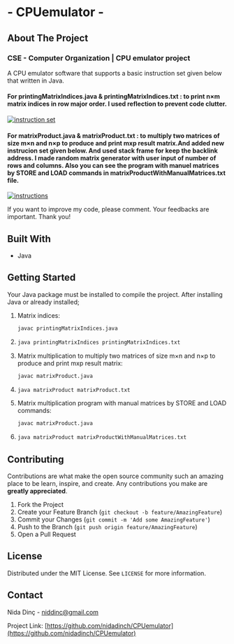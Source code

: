 #  - CPUemulator -

## About The Project

### CSE - Computer Organization | CPU emulator project

A CPU emulator software that supports a basic instruction set given below that written in Java.
#### For printingMatrixIndices.java & printingMatrixIndices.txt : to print n×m matrix indices in row major order. I used reflection to prevent code clutter.

[![instruction set](https://i.imgur.com/29qGVur.png)](https://i.imgur.com/29qGVur.png)


#### For matrixProduct.java & matrixProduct.txt : to multiply two matrices of size m×n and n×p to produce and print mxp result matrix.And added new instrucion set given below. And used stack frame for keep the backlink address. I made random matrix generator with user input of number of rows and columns. Also you can see the program with manuel matrices by STORE and LOAD commands in matrixProductWithManualMatrices.txt file. 


[![instructions](https://i.imgur.com/M5vaj7x.png)](https://i.imgur.com/M5vaj7x.png)


If you want to improve my code, please comment. Your feedbacks are important. Thank you!

## Built With 

* Java

## Getting Started 

Your Java package must be installed to compile the project. After installing Java or already installed;

1. Matrix indices:
   ```sh
   javac printingMatrixIndices.java 

   ```
2. ```sh
   java printingMatrixIndices printingMatrixIndices.txt

   ```


1. Matrix multiplication to multiply two matrices of size m×n and n×p to produce and print mxp result matrix:
   ```sh
   javac matrixProduct.java 

   ```
2. ```sh
   java matrixProduct matrixProduct.txt

   ```
   
   
1. Matrix multiplication program with manual matrices by STORE and LOAD commands: 
   ```sh
   javac matrixProduct.java 

   ```
2. ```sh
   java matrixProduct matrixProductWithManualMatrices.txt

   ```
   
   
   
## Contributing

Contributions are what make the open source community such an amazing place to be learn, inspire, and create. Any contributions you make are **greatly appreciated**.

1. Fork the Project
2. Create your Feature Branch (`git checkout -b feature/AmazingFeature`)
3. Commit your Changes (`git commit -m 'Add some AmazingFeature'`)
4. Push to the Branch (`git push origin feature/AmazingFeature`)
5. Open a Pull Request



## License

Distributed under the MIT License. See `LICENSE` for more information.


## Contact

Nida Dinç - niddinc@gmail.com

Project Link: [https://github.com/nidadinch/CPUemulator](https://github.com/nidadinch/CPUemulator)

  
